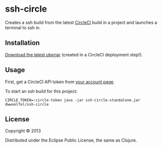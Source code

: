 # ssh-circle

Creates a ssh build from the latest [CircleCI](https://circleci.com) build in a project and launches a terminal to ssh in.

## Installation

[Download the latest uberjar](https://raw.github.com/dwwoelfel/ssh-circle/artifacts/artifacts/ssh-circle-standalone.jar) (created in a CircleCI deployment step!).


## Usage

First, get a CircleCI API token from [your account page](https://circleci.com/account/api).

To start an ssh build for this project:

    CIRCLE_TOKEN=:circle-token java -jar ssh-circle-standalone.jar dwwoelfel/ssh-circle

## License

Copyright © 2013

Distributed under the Eclipse Public License, the same as Clojure.
